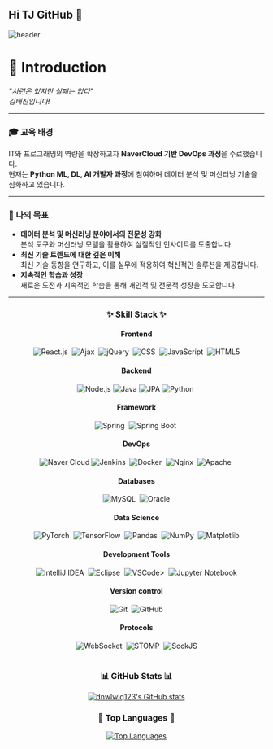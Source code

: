 ## Hi TJ GitHub 👋

![header](https://capsule-render.vercel.app/api?text=TJ%20Git!😄)
# 👋 Introduction

*"시련은 있지만 실패는 없다"*  
*김태진입니다!*

---

### 🎓 교육 배경

IT와 프로그래밍의 역량을 확장하고자 **NaverCloud 기반 DevOps 과정**을 수료했습니다.  
현재는 **Python ML, DL, AI 개발자 과정**에 참여하며 데이터 분석 및 머신러닝 기술을 심화하고 있습니다.

---

### 💼 나의 목표

- **데이터 분석 및 머신러닝 분야에서의 전문성 강화**  
  분석 도구와 머신러닝 모델을 활용하여 실질적인 인사이트를 도출합니다.
- **최신 기술 트렌드에 대한 깊은 이해**  
  최신 기술 동향을 연구하고, 이를 실무에 적용하여 혁신적인 솔루션을 제공합니다.
- **지속적인 학습과 성장**  
  새로운 도전과 지속적인 학습을 통해 개인적 및 전문적 성장을 도모합니다.

---

<h3 align="center">✨ Skill Stack ✨</h3>
<div align="center">
  <!-- Frontend -->
  <h4>Frontend</h4>
  <img src="https://img.shields.io/badge/react.js-20232a.svg?style=for-the-badge&logo=react&logoColor=61DAFB" alt="React.js" />&nbsp;
  <img src="https://img.shields.io/badge/Ajax-00599C.svg?style=for-the-badge&logo=ajax&logoColor=white" alt="Ajax" />&nbsp;
  <img src="https://img.shields.io/badge/jquery-0769AD.svg?style=for-the-badge&logo=jquery&logoColor=white" alt="jQuery" />&nbsp;
  <img src="https://img.shields.io/badge/css-1572B6.svg?style=for-the-badge&logo=css3&logoColor=white" alt="CSS" />&nbsp;
  <img src="https://img.shields.io/badge/javascript-F7DF1E.svg?style=for-the-badge&logo=javascript&logoColor=000000" alt="JavaScript" />&nbsp;
  <img src="https://img.shields.io/badge/html5-E34F26.svg?style=for-the-badge&logo=html5&logoColor=white" alt="HTML5" />
  
  <!-- Backend -->
  <h4>Backend</h4>
  <img src="https://img.shields.io/badge/node.js-339933.svg?style=for-the-badge&logo=node.js&logoColor=white" alt="Node.js" />
  <img src="https://img.shields.io/badge/java-007396.svg?style=for-the-badge&logo=java&logoColor=white" alt="Java" />
  <img src="https://img.shields.io/badge/jpa-9B4F60.svg?style=for-the-badge&logo=jpa&logoColor=white" alt="JPA" />
  <img src="https://img.shields.io/badge/python-3670A0.svg?style=for-the-badge&logo=python&logoColor=ffdd54" alt="Python" />&nbsp;
  
   <!-- Framework -->
  <h4>Framework</h4>
  <img src="https://img.shields.io/badge/spring-6DB33F.svg?style=for-the-badge&logo=spring&logoColor=white" alt="Spring" />&nbsp;
  <img src="https://img.shields.io/badge/spring%20boot-6DB33F.svg?style=for-the-badge&logo=spring-boot&logoColor=white" alt="Spring Boot" />&nbsp;
  
  <!-- DevOps -->
  <h4>DevOps</h4>
  <img src="https://img.shields.io/badge/Naver%20Cloud-00C853.svg?style=for-the-badge&logo=cloud&logoColor=white" alt="Naver Cloud" />
  <img src="https://img.shields.io/badge/jenkins-D24939.svg?style=for-the-badge&logo=jenkins&logoColor=white" alt="Jenkins" />&nbsp;
  <img src="https://img.shields.io/badge/docker-2496ED.svg?style=for-the-badge&logo=docker&logoColor=white" alt="Docker" />&nbsp;
  <img src="https://img.shields.io/badge/nginx-009639.svg?style=for-the-badge&logo=nginx&logoColor=white" alt="Nginx" />&nbsp;
  <img src="https://img.shields.io/badge/apache-D22128.svg?style=for-the-badge&logo=apache&logoColor=white" alt="Apache" />&nbsp;
  
  <!-- Databases -->
  <h4>Databases</h4>
  <img src="https://img.shields.io/badge/mysql-4479A1.svg?style=for-the-badge&logo=mysql&logoColor=white" alt="MySQL" />&nbsp;
  <img src="https://img.shields.io/badge/oracle-F80000.svg?style=for-the-badge&logo=oracle&logoColor=white" alt="Oracle" />
  
  <!-- Data Science -->
  <h4>Data Science</h4>
  <img src="https://img.shields.io/badge/PyTorch-EE4C2C.svg?style=for-the-badge&logo=pytorch&logoColor=white" alt="PyTorch" />&nbsp;
  <img src="https://img.shields.io/badge/TensorFlow-FF6F00.svg?style=for-the-badge&logo=tensorflow&logoColor=white" alt="TensorFlow" />&nbsp;
  <img src="https://img.shields.io/badge/pandas-150458.svg?style=for-the-badge&logo=pandas&logoColor=white" alt="Pandas" />&nbsp;
  <img src="https://img.shields.io/badge/numpy-013243.svg?style=for-the-badge&logo=numpy&logoColor=white" alt="NumPy" />&nbsp;
  <img src="https://img.shields.io/badge/matplotlib-003E6C.svg?style=for-the-badge&logo=matplotlib&logoColor=white" alt="Matplotlib" />
  
   <!-- Development Tools -->
  <h4>Development Tools</h4>
  <img src="https://img.shields.io/badge/intellij IDEA-000000.svg?style=for-the-badge&logo=intellij-idea&logoColor=white" alt="IntelliJ IDEA" />&nbsp;
  <img src="https://img.shields.io/badge/eclipse-2C2255.svg?style=for-the-badge&logo=eclipse&logoColor=white" alt="Eclipse" />&nbsp;
  <img src="https://img.shields.io/badge/visual%20studio%20code-007ACC.svg?style=for-the-badge&logo=visual-studio-code&logoColor=white" alt="VSCode" />>&nbsp;
  <img src="https://img.shields.io/badge/jupyter-F37626.svg?style=for-the-badge&logo=jupyter&logoColor=white" alt="Jupyter Notebook" />
  
   <!-- Version control-->
  <h4>Version control</h4>
  <img src="https://img.shields.io/badge/git-F05032.svg?style=for-the-badge&logo=git&logoColor=white" alt="Git" />&nbsp;
  <img src="https://img.shields.io/badge/github-181717.svg?style=for-the-badge&logo=github&logoColor=white" alt="GitHub" />
  
  <!-- Protocols..😄 -->
  <h4>Protocols</h4>
  <img src="https://img.shields.io/badge/WebSocket-000000.svg?style=for-the-badge&logo=websocket&logoColor=white" alt="WebSocket" />&nbsp;
  <img src="https://img.shields.io/badge/stomp-009CE6.svg?style=for-the-badge&logo=stomp&logoColor=white" alt="STOMP" />&nbsp;
  <img src="https://img.shields.io/badge/sock.js-FF5C5C.svg?style=for-the-badge&logo=sockjs&logoColor=white" alt="SockJS" />
</div>

<br>

<div align="center">
  <h3>📊 GitHub Stats 📊</h3>
  <a href="https://github.com/dnwlwlq123">
    <img src="https://github-readme-stats.vercel.app/api?username=dnwlwlq123&include_all_commits=true&show_icons=true&theme=cobalt" alt="dnwlwlq123's GitHub stats">
  </a>
  
  <br>
  
  <h3>🌟 Top Languages 🌟</h3>
  <a href="https://github.com/dnwlwlq123">
    <img src="https://github-readme-stats.vercel.app/api/top-langs/?username=dnwlwlq123&layout=compact" alt="Top Languages">
  </a>
</div>


<br>
